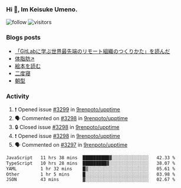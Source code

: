 ### Hi 👋, Im Keisuke Umeno.

<!--
**9renpoto/9renpoto** is a ✨ _special_ ✨ repository because its `README.md` (this file) appears on your GitHub profile.

Here are some ideas to get you started:

- 🔭 I’m currently working on ...
- 🌱 I’m currently learning ...
- 👯 I’m looking to collaborate on ...
- 🤔 I’m looking for help with ...
- 💬 Ask me about ...
- 📫 How to reach me: ...
- 😄 Pronouns: ...
- ⚡ Fun fact: ...
-->

![follow](https://img.shields.io/github/followers/9renpoto?label=Follow&style=social)
![visitors](https://komarev.com/ghpvc/?username=9renpoto&label=Profile%20views&color=0e75b6&style=flat)

### Blogs posts

<!-- BLOG-POST-LIST:START -->
- [「GitLabに学ぶ世界最先端のリモート組織のつくりかた」を読んだ](https://9renpoto.win/entry/2024/09/10/remote_organization)
- [体脂肪↗](https://9renpoto.win/entry/2024/08/12/gaining_fat)
- [絵本を読む](https://9renpoto.win/entry/2024/07/26/picture_book)
- [二度寝](https://9renpoto.win/entry/2024/07/18/going_back_to_sleep)
- [朝型](https://9renpoto.win/entry/2024/05/29/im-an-early)
<!-- BLOG-POST-LIST:END -->

### Activity

<!--START_SECTION:activity-->
1. ❗ Opened issue [#3299](https://github.com/9renpoto/upptime/issues/3299) in [9renpoto/upptime](https://github.com/9renpoto/upptime)
2. 🗣 Commented on [#3298](https://github.com/9renpoto/upptime/issues/3298#issuecomment-2377435460) in [9renpoto/upptime](https://github.com/9renpoto/upptime)
3. 🔒 Closed issue [#3298](https://github.com/9renpoto/upptime/issues/3298) in [9renpoto/upptime](https://github.com/9renpoto/upptime)
4. ❗ Opened issue [#3298](https://github.com/9renpoto/upptime/issues/3298) in [9renpoto/upptime](https://github.com/9renpoto/upptime)
5. 🗣 Commented on [#3297](https://github.com/9renpoto/upptime/issues/3297#issuecomment-2377335898) in [9renpoto/upptime](https://github.com/9renpoto/upptime)
<!--END_SECTION:activity-->

<!--START_SECTION:waka-->

```txt
JavaScript   11 hrs 38 mins  ██████████▓░░░░░░░░░░░░░░   42.33 %
TypeScript   10 hrs 28 mins  █████████▓░░░░░░░░░░░░░░░   38.07 %
YAML         1 hr 32 mins    █▒░░░░░░░░░░░░░░░░░░░░░░░   05.61 %
Other        1 hr 5 mins     █░░░░░░░░░░░░░░░░░░░░░░░░   03.98 %
JSON         43 mins         ▓░░░░░░░░░░░░░░░░░░░░░░░░   02.67 %
```

<!--END_SECTION:waka-->

